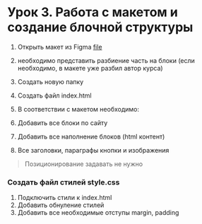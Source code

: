 # Урок 3. Работа с макетом и создание блочной структуры

1. Открыть макет из Figma [file](<https://www.figma.com/file/eXuMKE9cGhcluxIPv82XkG/Seo-%26-Digital-Marketing-Landing-Page-(Copy)?type=design&node-id=23-2&mode=design&t=XzDFaVGcLtFBy5Bn-0>)

2. необходимо представить разбиение часть на блоки (если необходимо, в макете уже разбил автор курса)

3. Создать новую папку
4. Создать файл index.html
5. В соответствии с макетом необходимо:
6. Добавить все блоки по сайту
7. Добавить все наполнение блоков (html контент)
8. Все заголовки, параграфы кнопки и изображения

> Позиционирование задавать не нужно

### Создать файл стилей style.css

1. Подключить стили к index.html
2. Добавить обнуление стилей
3. Добавить все необходимые отступы margin, padding
